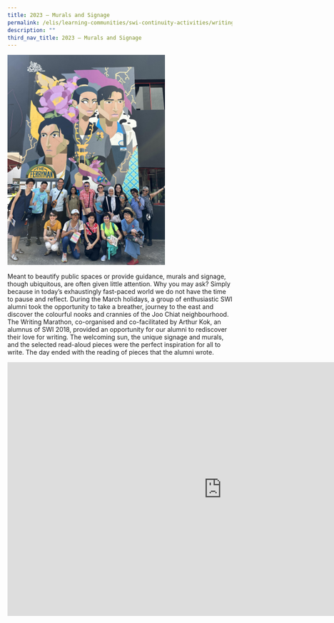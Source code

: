 ```yaml
---
title: 2023 – Murals and Signage
permalink: /elis/learning-communities/swi-continuity-activities/writing-marathon-2023-murals-and-signage/
description: ""
third_nav_title: 2023 – Murals and Signage
---
```

<img style="width:70%" src="/images/swi%20writing%20marathon%20cover%202023.jpg">



Meant to beautify public spaces or provide guidance, murals and signage, though ubiquitous, are often given little attention. Why you may ask? Simply because in today’s exhaustingly fast-paced world we do not have the time to pause and reflect. During the March holidays, a group of enthusiastic SWI alumni took the opportunity to take a breather, journey to the east and discover the colourful nooks and crannies of the Joo Chiat neighbourhood. The Writing Marathon, co-organised and co-facilitated by Arthur Kok, an alumnus of SWI 2018, provided an opportunity for our alumni to rediscover their love for writing. The welcoming sun, the unique signage and murals, and the selected read-aloud pieces were the perfect inspiration for all to write. The day ended with the reading of pieces that the alumni wrote.


<iframe allowfullscreen="true" height="569" width="960" frameborder="0" src="https://docs.google.com/presentation/d/1qPyS1EWxFNIqdSSh3yrAllW6JPgJRPQZvBQdStld0zU/embed?start=true&amp;loop=true&amp;delayms=3000"></iframe>